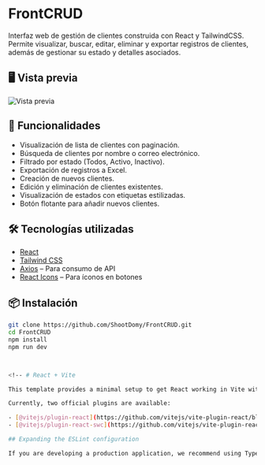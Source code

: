 # FrontCRUD

Interfaz web de gestión de clientes construida con React y TailwindCSS. Permite visualizar, buscar, editar, eliminar y exportar registros de clientes, además de gestionar su estado y detalles asociados.

## 🖥️ Vista previa

![Vista previa](./path-to-image.png) <!-- Reemplaza con el path correcto si subes la imagen al repo -->

## 🚀 Funcionalidades

- Visualización de lista de clientes con paginación.
- Búsqueda de clientes por nombre o correo electrónico.
- Filtrado por estado (Todos, Activo, Inactivo).
- Exportación de registros a Excel.
- Creación de nuevos clientes.
- Edición y eliminación de clientes existentes.
- Visualización de estados con etiquetas estilizadas.
- Botón flotante para añadir nuevos clientes.

## 🛠️ Tecnologías utilizadas

- [React](https://reactjs.org/)
- [Tailwind CSS](https://tailwindcss.com/)
- [Axios](https://axios-http.com/) – Para consumo de API
- [React Icons](https://react-icons.github.io/react-icons/) – Para íconos en botones

## 📦 Instalación

```bash
git clone https://github.com/ShootDomy/FrontCRUD.git
cd FrontCRUD
npm install
npm run dev



<!-- # React + Vite

This template provides a minimal setup to get React working in Vite with HMR and some ESLint rules.

Currently, two official plugins are available:

- [@vitejs/plugin-react](https://github.com/vitejs/vite-plugin-react/blob/main/packages/plugin-react) uses [Babel](https://babeljs.io/) for Fast Refresh
- [@vitejs/plugin-react-swc](https://github.com/vitejs/vite-plugin-react/blob/main/packages/plugin-react-swc) uses [SWC](https://swc.rs/) for Fast Refresh

## Expanding the ESLint configuration

If you are developing a production application, we recommend using TypeScript with type-aware lint rules enabled. Check out the [TS template](https://github.com/vitejs/vite/tree/main/packages/create-vite/template-react-ts) for information on how to integrate TypeScript and [`typescript-eslint`](https://typescript-eslint.io) in your project. -->
